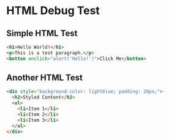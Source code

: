 # HTML Debug Test

## Simple HTML Test

```html
<h1>Hello World!</h1>
<p>This is a test paragraph.</p>
<button onclick="alert('Hello!')">Click Me</button>
```

## Another HTML Test

```html
<div style="background-color: lightblue; padding: 20px;">
  <h2>Styled Content</h2>
  <ul>
    <li>Item 1</li>
    <li>Item 2</li>
    <li>Item 3</li>
  </ul>
</div>
```